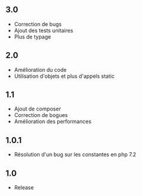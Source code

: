 ## 3.0
- Correction de bugs
- Ajout des tests unitaires
- Plus de typage
## 2.0
- Amélioration du code
- Utilisation d'objets et plus d'appels static
## 1.1
- Ajout de composer
- Correction de bogues
- Amélioration des performances 
## 1.0.1
-  Résolution d'un bug sur les constantes en php 7.2
## 1.0
- Release